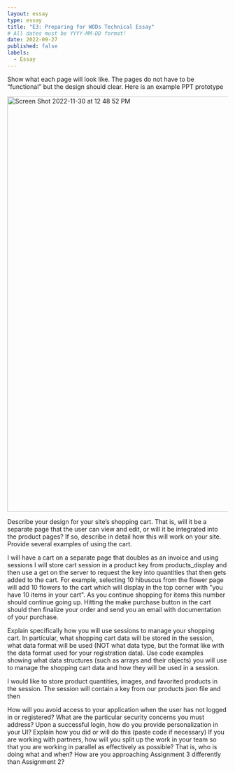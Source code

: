 ```yaml
---
layout: essay
type: essay
title: "E3: Preparing for WODs Technical Essay"
# All dates must be YYYY-MM-DD format!
date: 2022-09-27
published: false
labels:
  - Essay
---
```


<body>
  
Show what each page will look like. The pages do not have to be “functional” but the design should clear. Here is an example PPT prototype
  
<img width="950" alt="Screen Shot 2022-11-30 at 12 48 52 PM" src="https://user-images.githubusercontent.com/112213087/204924867-4748b16c-edcc-4c44-be2b-af1e336acaa8.png">


Describe your design for your site’s shopping cart. That is, will it be a separate page that the user can view and edit, or will it be integrated into the product pages? If so, describe in detail how this will work on your site. Provide several examples of using the cart.
  
I will have a cart on a separate page that doubles as an invoice and using sessions I will store cart session in a product key from products_display and then use a get on the server to request the key into quantities that then gets added to the cart. For example, selecting 10 hibuscus from the flower page will add 10 flowers to the cart which will display in the top corner with "you have 10 items in your cart". As you continue shopping for items this number should continue going up. Hitting the make purchase button in the cart should then finalize your order and send you an email with documentation of your purchase.

Explain specifically how you will use sessions to manage your shopping cart. In particular, what shopping cart data will be stored in the session, what data format will be used (NOT what data type, but the format like with the data format used for your registration data). Use code examples showing what data structures (such as arrays and their objects) you will use to manage the shopping cart data and how they will be used in a session.
  
I would like to store product quantities, images, and favorited products in the session. The session will contain a key  from our products json file and then 
  
How will you avoid access to your application when the user has not logged in or registered? What are the particular security concerns you must address?
Upon a successful login, how do you provide personalization in your UI? Explain how you did or will do this (paste code if necessary)
If you are working with partners, how will you split up the work in your team so that you are working in parallel as effectively as possible? That is, who is doing what and when?
How are you approaching Assignment 3 differently than Assignment 2?
</body>
